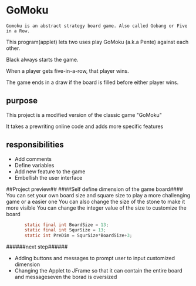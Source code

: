 # GoMoku
    Gomoku is an abstract strategy board game. Also called Gobang or Five in a Row.
    
This program(applet) lets two uses play GoMoku (a.k.a Pente) against each other.  

Black always starts the game.  

When a player gets five-in-a-row, that player wins.  

The game ends in a draw if the board is filled before either player wins.
## purpose ##
This project is a modified version of the classic game "GoMoku"

It takes a prewriting online code and adds more specific features
## responsibilities ##
* Add comments
* Define variables 
* Add new feature to the game
* Embellish the user interface

##Project preview##
####Self define dimension of the game board####
    You can set your own board size and square size to play a more challenging game or a easier one
    You can also change the size of the stone to make it more visible 
You can change the integer value of the size to customize the board
```Java
	   static final int BoardSize = 13;
	   static final int SqurSize = 13;
	   static int PreDim = SqurSize*BoardSize+3;
```   
######next step######
- Adding buttons and messages to prompt user to input customized dimension
- Changing the Applet to JFrame so that it can contain the entire board and messageseven the borad is oversized
